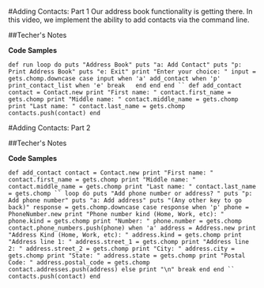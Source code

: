 #Adding Contacts: Part 1
Our address book functionality is getting there. 
In this video, we implement the ability to add contacts via the command line.

##Techer's Notes

**Code Samples**

`def run
  loop do
    puts "Address Book"
    puts "a: Add Contact"
    puts "p: Print Address Book"
    puts "e: Exit"
    print "Enter your choice: "
    input = gets.chomp.downcase
    case input
    when 'a'
      add_contact
    when 'p'
      print_contact_list
    when 'e'
      break  
    end
  end
end
``
def add_contact
  contact = Contact.new
  print "First name: "
  contact.first_name = gets.chomp
  print "Middle name: "
  contact.middle_name = gets.chomp
  print "Last name: "
  contact.last_name = gets.chomp
  contacts.push(contact)
end`

#Adding Contacts: Part 2

##Techer's Notes

**Code Samples**

`def add_contact
  contact = Contact.new
  print "First name: "
  contact.first_name = gets.chomp
  print "Middle name: "
  contact.middle_name = gets.chomp
  print "Last name: "
  contact.last_name = gets.chomp
``
  loop do
    puts "Add phone number or address? "
    puts "p: Add phone number"
    puts "a: Add address"
    puts "(Any other key to go back)"
    response = gets.chomp.downcase
    case response
    when 'p'
      phone = PhoneNumber.new
      print "Phone number kind (Home, Work, etc): "
      phone.kind = gets.chomp
      print "Number: "
      phone.number = gets.chomp
      contact.phone_numbers.push(phone)
    when 'a'
      address = Address.new
      print "Address Kind (Home, Work, etc): "
      address.kind = gets.chomp
      print "Address line 1: "
      address.street_1 = gets.chomp
      print "Address line 2: "
      address.street_2 = gets.chomp
      print "City: "
      address.city = gets.chomp
      print "State: "
      address.state = gets.chomp
      print "Postal Code: "
      address.postal_code = gets.chomp
      contact.addresses.push(address)
    else
      print "\n"
      break
    end
  end
``
  contacts.push(contact)
end`
